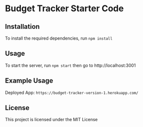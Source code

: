 # Budget Tracker Starter Code


## Installation

To install the required dependencies, run `npm install`

## Usage

To start the server, run `npm start`
then go to http://localhost:3001

## Example Usage

Deployed App: `https://budget-tracker-version-1.herokuapp.com/`

## License

This project is licensed under the MIT License 
